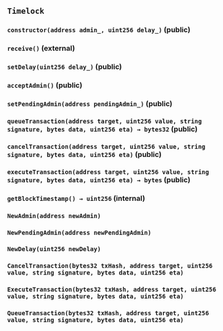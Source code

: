 ## `Timelock`






### `constructor(address admin_, uint256 delay_)` (public)





### `receive()` (external)





### `setDelay(uint256 delay_)` (public)





### `acceptAdmin()` (public)





### `setPendingAdmin(address pendingAdmin_)` (public)





### `queueTransaction(address target, uint256 value, string signature, bytes data, uint256 eta) → bytes32` (public)





### `cancelTransaction(address target, uint256 value, string signature, bytes data, uint256 eta)` (public)





### `executeTransaction(address target, uint256 value, string signature, bytes data, uint256 eta) → bytes` (public)





### `getBlockTimestamp() → uint256` (internal)






### `NewAdmin(address newAdmin)`





### `NewPendingAdmin(address newPendingAdmin)`





### `NewDelay(uint256 newDelay)`





### `CancelTransaction(bytes32 txHash, address target, uint256 value, string signature, bytes data, uint256 eta)`





### `ExecuteTransaction(bytes32 txHash, address target, uint256 value, string signature, bytes data, uint256 eta)`





### `QueueTransaction(bytes32 txHash, address target, uint256 value, string signature, bytes data, uint256 eta)`







